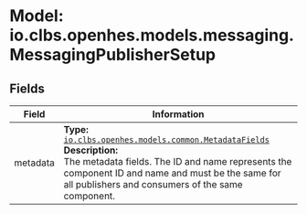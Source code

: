# Model: io.clbs.openhes.models.messaging.MessagingPublisherSetup

## Fields

| Field | Information |
| --- | --- |
| metadata | <b>Type:</b> [`io.clbs.openhes.models.common.MetadataFields`](model-io-clbs-openhes-models-common-metadatafields.md)<br><b>Description:</b><br>The metadata fields. The ID and name represents the component ID and name and must be the same for all publishers and consumers of the same component. |

